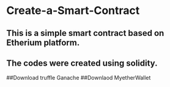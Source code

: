 # Create-a-Smart-Contract
## This is a simple smart contract based on Etherium platform.
## The codes were created using solidity.
##Download truffle Ganache
##Downlaod MyetherWallet

